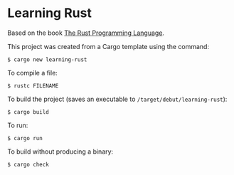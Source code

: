 # Learning Rust

Based on the book <a href="https://doc.rust-lang.org/book/">The Rust Programming Language</a>.

This project was created from a Cargo template using the command:

    $ cargo new learning-rust

To compile a file:

    $ rustc FILENAME

To build the project (saves an executable to `/target/debut/learning-rust`):

    $ cargo build

To run:

    $ cargo run

To build without producing a binary:
    
    $ cargo check
